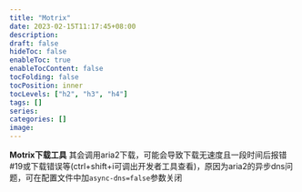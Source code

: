 ```yaml
---
title: "Motrix"
date: 2023-02-15T11:17:45+08:00
description:
draft: false
hideToc: false
enableToc: true
enableTocContent: false
tocFolding: false
tocPosition: inner
tocLevels: ["h2", "h3", "h4"]
tags: []
series:
categories: []
image:
---
```

**Motrix下载工具**
其会调用aria2下载，可能会导致下载无速度且一段时间后报错#19或下载错误等(ctrl+shift+i可调出开发者工具查看)，原因为aria2的异步dns问题，可在配置文件中加`async-dns=false`参数关闭